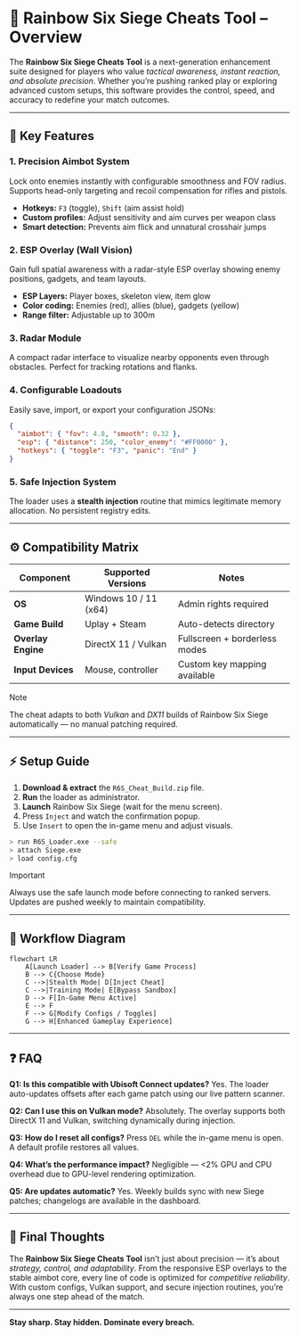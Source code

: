 # 🧩 Rainbow Six Siege Cheats Tool – Overview

The **Rainbow Six Siege Cheats Tool** is a next-generation enhancement suite designed for players who value *tactical awareness, instant reaction, and absolute precision*. Whether you’re pushing ranked play or exploring advanced custom setups, this software provides the control, speed, and accuracy to redefine your match outcomes.

---

## 🎯 Key Features

### 1. Precision Aimbot System

Lock onto enemies instantly with configurable smoothness and FOV radius. Supports head-only targeting and recoil compensation for rifles and pistols.

* **Hotkeys:** `F3` (toggle), `Shift` (aim assist hold)
* **Custom profiles:** Adjust sensitivity and aim curves per weapon class
* **Smart detection:** Prevents aim flick and unnatural crosshair jumps

### 2. ESP Overlay (Wall Vision)

Gain full spatial awareness with a radar-style ESP overlay showing enemy positions, gadgets, and team layouts.

* **ESP Layers:** Player boxes, skeleton view, item glow
* **Color coding:** Enemies (red), allies (blue), gadgets (yellow)
* **Range filter:** Adjustable up to 300m

### 3. Radar Module

A compact radar interface to visualize nearby opponents even through obstacles. Perfect for tracking rotations and flanks.

### 4. Configurable Loadouts

Easily save, import, or export your configuration JSONs:

```json
{
  "aimbot": { "fov": 4.8, "smooth": 0.32 },
  "esp": { "distance": 250, "color_enemy": "#FF0000" },
  "hotkeys": { "toggle": "F3", "panic": "End" }
}
```

### 5. Safe Injection System

The loader uses a **stealth injection** routine that mimics legitimate memory allocation. No persistent registry edits.

---

## ⚙️ Compatibility Matrix

| Component          | Supported Versions    | Notes                         |
| ------------------ | --------------------- | ----------------------------- |
| **OS**             | Windows 10 / 11 (x64) | Admin rights required         |
| **Game Build**     | Uplay + Steam         | Auto-detects directory        |
| **Overlay Engine** | DirectX 11 / Vulkan   | Fullscreen + borderless modes |
| **Input Devices**  | Mouse, controller     | Custom key mapping available  |

> [!NOTE]
> The cheat adapts to both *Vulkan* and *DX11* builds of Rainbow Six Siege automatically — no manual patching required.

---

## ⚡️ Setup Guide

1. **Download & extract** the `R6S_Cheat_Build.zip` file.
2. **Run** the loader as administrator.
3. **Launch** Rainbow Six Siege (wait for the menu screen).
4. Press `Inject` and watch the confirmation popup.
5. Use `Insert` to open the in-game menu and adjust visuals.

```bash
> run R6S_Loader.exe --safe
> attach Siege.exe
> load config.cfg
```

> [!IMPORTANT]
> Always use the safe launch mode before connecting to ranked servers. Updates are pushed weekly to maintain compatibility.

---

## 🧠 Workflow Diagram

```mermaid
flowchart LR
    A[Launch Loader] --> B[Verify Game Process]
    B --> C{Choose Mode}
    C -->|Stealth Mode| D[Inject Cheat]
    C -->|Training Mode| E[Bypass Sandbox]
    D --> F[In-Game Menu Active]
    E --> F
    F --> G[Modify Configs / Toggles]
    G --> H[Enhanced Gameplay Experience]
```

---

## ❓ FAQ

**Q1: Is this compatible with Ubisoft Connect updates?**
Yes. The loader auto-updates offsets after each game patch using our live pattern scanner.

**Q2: Can I use this on Vulkan mode?**
Absolutely. The overlay supports both DirectX 11 and Vulkan, switching dynamically during injection.

**Q3: How do I reset all configs?**
Press `DEL` while the in-game menu is open. A default profile restores all values.

**Q4: What’s the performance impact?**
Negligible — <2% GPU and CPU overhead due to GPU-level rendering optimization.

**Q5: Are updates automatic?**
Yes. Weekly builds sync with new Siege patches; changelogs are available in the dashboard.

---

## 💬 Final Thoughts

The **Rainbow Six Siege Cheats Tool** isn’t just about precision — it’s about *strategy, control, and adaptability*. From the responsive ESP overlays to the stable aimbot core, every line of code is optimized for *competitive reliability*. With custom configs, Vulkan support, and secure injection routines, you’re always one step ahead of the match.

---

**Stay sharp. Stay hidden. Dominate every breach.**
